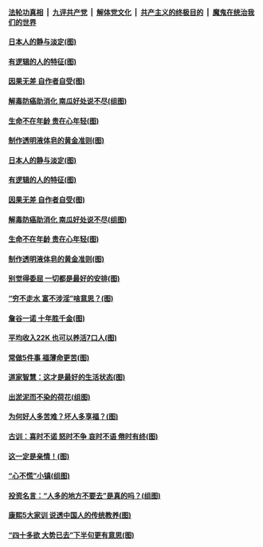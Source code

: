 ####  [法轮功真相](../../../../basic/blob/master/README.md?t=07021132) &nbsp;|&nbsp; [九评共产党](../../../../9ping.md/blob/master/README.md?t=07021132) &nbsp;|&nbsp; [解体党文化](../../../../jtdwh.md/blob/master/README.md?t=07021132)  &nbsp;|&nbsp; [共产主义的终极目的](../../../../gczydzjmd.md/blob/master/README.md?t=07021132) &nbsp;|&nbsp; [魔鬼在统治我们的世界](../../../../mgztzwmdsj.md/blob/master/README.md?t=07021132) 

#### [日本人的静与淡定(图)](../pages/p8/936769.md?t=07021132) 

#### [有逻辑的人的特征(图)](../pages/p8/938239.md?t=07021132) 

#### [因果无差 自作者自受(图)](../pages/p8/938272.md?t=07021132) 

#### [解毒防癌助消化 南瓜好处说不尽(组图)](../pages/p8/937975.md?t=07021132) 

#### [生命不在年龄 贵在心年轻(图)](../pages/p8/937698.md?t=07021132) 

#### [制作透明液体皂的黄金准则(图)](../pages/p8/938207.md?t=07021132) 

#### [日本人的静与淡定(图)](../pages/p8/936769.md?t=07021132) 

#### [有逻辑的人的特征(图)](../pages/p8/938239.md?t=07021132) 

#### [因果无差 自作者自受(图)](../pages/p8/938272.md?t=07021132) 

#### [解毒防癌助消化 南瓜好处说不尽(组图)](../pages/p8/937975.md?t=07021132) 

#### [生命不在年龄 贵在心年轻(图)](../pages/p8/937698.md?t=07021132) 

#### [制作透明液体皂的黄金准则(图)](../pages/p8/938207.md?t=07021132) 

#### [别觉得委屈 一切都是最好的安排(图)](../pages/p8/921940.md?t=07021132) 

#### [“穷不走水 富不涉淫”啥意思？(图)](../pages/p8/938176.md?t=07021132) 

#### [詹谷一诺 十年胜千金(图)](../pages/p8/937705.md?t=07021132) 

#### [平均收入22K 也可以养活7口人(图)](../pages/p8/938104.md?t=07021132) 

#### [常做5件事 福薄命更苦(图)](../pages/p8/937990.md?t=07021132) 

#### [道家智慧：这才是最好的生活状态(图)](../pages/p8/900827.md?t=07021132) 

#### [出淤泥而不染的荷花(组图)](../pages/p8/937863.md?t=07021132) 

#### [为何好人多苦难？坏人多享福？(图)](../pages/p8/937938.md?t=07021132) 

#### [古训：喜时不诺 怒时不争 哀时不语 倦时有终(图)](../pages/p8/937482.md?t=07021132) 

#### [这一定是亲情！(图)](../pages/p8/937905.md?t=07021132) 

#### [“心不慌”小镇(组图)](../pages/p8/937484.md?t=07021132) 

#### [投资名言：“人多的地方不要去”是真的吗？(组图)](../pages/p8/937855.md?t=07021132) 

#### [康熙5大家训 说透中国人的传统教养(图)](../pages/p8/937696.md?t=07021132) 

#### [“四十多欲 大势已去”下半句更有意思(图)](../pages/p8/937811.md?t=07021132) 

